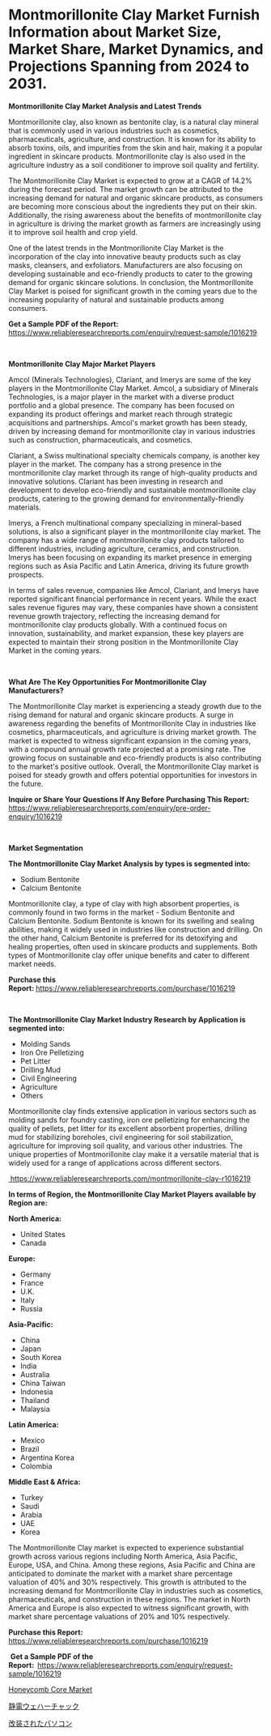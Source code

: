 <p><h1>Montmorillonite Clay Market Furnish Information about Market Size, Market Share, Market Dynamics, and Projections Spanning from 2024 to 2031.</h1></p><p><strong>Montmorillonite Clay Market Analysis and Latest Trends</strong></p>
<p><p>Montmorillonite clay, also known as bentonite clay, is a natural clay mineral that is commonly used in various industries such as cosmetics, pharmaceuticals, agriculture, and construction. It is known for its ability to absorb toxins, oils, and impurities from the skin and hair, making it a popular ingredient in skincare products. Montmorillonite clay is also used in the agriculture industry as a soil conditioner to improve soil quality and fertility.</p><p>The Montmorillonite Clay Market is expected to grow at a CAGR of 14.2% during the forecast period. The market growth can be attributed to the increasing demand for natural and organic skincare products, as consumers are becoming more conscious about the ingredients they put on their skin. Additionally, the rising awareness about the benefits of montmorillonite clay in agriculture is driving the market growth as farmers are increasingly using it to improve soil health and crop yield.</p><p>One of the latest trends in the Montmorillonite Clay Market is the incorporation of the clay into innovative beauty products such as clay masks, cleansers, and exfoliators. Manufacturers are also focusing on developing sustainable and eco-friendly products to cater to the growing demand for organic skincare solutions. In conclusion, the Montmorillonite Clay Market is poised for significant growth in the coming years due to the increasing popularity of natural and sustainable products among consumers.</p></p>
<p><strong>Get a Sample PDF of the Report:&nbsp;</strong> <a href="https://www.reliableresearchreports.com/enquiry/request-sample/1016219">https://www.reliableresearchreports.com/enquiry/request-sample/1016219</a></p>
<p>&nbsp;</p>
<p><strong>Montmorillonite Clay Major Market Players</strong></p>
<p><p>Amcol (Minerals Technologies), Clariant, and Imerys are some of the key players in the Montmorillonite Clay Market. Amcol, a subsidiary of Minerals Technologies, is a major player in the market with a diverse product portfolio and a global presence. The company has been focused on expanding its product offerings and market reach through strategic acquisitions and partnerships. Amcol's market growth has been steady, driven by increasing demand for montmorillonite clay in various industries such as construction, pharmaceuticals, and cosmetics.</p><p>Clariant, a Swiss multinational specialty chemicals company, is another key player in the market. The company has a strong presence in the montmorillonite clay market through its range of high-quality products and innovative solutions. Clariant has been investing in research and development to develop eco-friendly and sustainable montmorillonite clay products, catering to the growing demand for environmentally-friendly materials.</p><p>Imerys, a French multinational company specializing in mineral-based solutions, is also a significant player in the montmorillonite clay market. The company has a wide range of montmorillonite clay products tailored to different industries, including agriculture, ceramics, and construction. Imerys has been focusing on expanding its market presence in emerging regions such as Asia Pacific and Latin America, driving its future growth prospects.</p><p>In terms of sales revenue, companies like Amcol, Clariant, and Imerys have reported significant financial performance in recent years. While the exact sales revenue figures may vary, these companies have shown a consistent revenue growth trajectory, reflecting the increasing demand for montmorillonite clay products globally. With a continued focus on innovation, sustainability, and market expansion, these key players are expected to maintain their strong position in the Montmorillonite Clay Market in the coming years.</p></p>
<p>&nbsp;</p>
<p><strong>What Are The Key Opportunities For Montmorillonite Clay Manufacturers?</strong></p>
<p><p>The Montmorillonite Clay market is experiencing a steady growth due to the rising demand for natural and organic skincare products. A surge in awareness regarding the benefits of Montmorillonite Clay in industries like cosmetics, pharmaceuticals, and agriculture is driving market growth. The market is expected to witness significant expansion in the coming years, with a compound annual growth rate projected at a promising rate. The growing focus on sustainable and eco-friendly products is also contributing to the market's positive outlook. Overall, the Montmorillonite Clay market is poised for steady growth and offers potential opportunities for investors in the future.</p></p>
<p><strong>Inquire or Share Your Questions If Any Before Purchasing This Report:</strong> <a href="https://www.reliableresearchreports.com/enquiry/pre-order-enquiry/1016219">https://www.reliableresearchreports.com/enquiry/pre-order-enquiry/1016219</a></p>
<p>&nbsp;</p>
<p><strong>Market Segmentation</strong></p>
<p><strong>The Montmorillonite Clay Market Analysis by types is segmented into:</strong></p>
<p><ul><li>Sodium Bentonite</li><li>Calcium Bentonite</li></ul></p>
<p><p>Montmorillonite clay, a type of clay with high absorbent properties, is commonly found in two forms in the market - Sodium Bentonite and Calcium Bentonite. Sodium Bentonite is known for its swelling and sealing abilities, making it widely used in industries like construction and drilling. On the other hand, Calcium Bentonite is preferred for its detoxifying and healing properties, often used in skincare products and supplements. Both types of Montmorillonite clay offer unique benefits and cater to different market needs.</p></p>
<p><strong>Purchase this Report:&nbsp;</strong><a href="https://www.reliableresearchreports.com/purchase/1016219">https://www.reliableresearchreports.com/purchase/1016219</a></p>
<p>&nbsp;</p>
<p><strong>The Montmorillonite Clay Market Industry Research by Application is segmented into:</strong></p>
<p><ul><li>Molding Sands</li><li>Iron Ore Pelletizing</li><li>Pet Litter</li><li>Drilling Mud</li><li>Civil Engineering</li><li>Agriculture</li><li>Others</li></ul></p>
<p><p>Montmorillonite clay finds extensive application in various sectors such as molding sands for foundry casting, iron ore pelletizing for enhancing the quality of pellets, pet litter for its excellent absorbent properties, drilling mud for stabilizing boreholes, civil engineering for soil stabilization, agriculture for improving soil quality, and various other industries. The unique properties of Montmorillonite clay make it a versatile material that is widely used for a range of applications across different sectors.</p></p>
<p><a href="https://www.reliableresearchreports.com/montmorillonite-clay-r1016219">&nbsp;https://www.reliableresearchreports.com/montmorillonite-clay-r1016219</a></p>
<p><strong>In terms of Region, the Montmorillonite Clay Market Players available by Region are:</strong></p>
<p>
    <p> <strong> North America: </strong>
        <ul>
            <li>United States</li>
            <li>Canada</li>
        </ul>
        </p> 
    <p> <strong> Europe: </strong>
        <ul>
            <li>Germany</li>
            <li>France</li>
            <li>U.K.</li>
            <li>Italy</li>
            <li>Russia</li>
        </ul>
        </p> 
    <p> <strong> Asia-Pacific: </strong>
        <ul>
            <li>China</li>
            <li>Japan</li>
            <li>South Korea</li>
            <li>India</li>
            <li>Australia</li>
            <li>China Taiwan</li>
            <li>Indonesia</li>
            <li>Thailand</li>
            <li>Malaysia</li>
        </ul>
        </p> 
    <p> <strong> Latin America: </strong>
        <ul>
            <li>Mexico</li>
            <li>Brazil</li>
            <li>Argentina Korea</li>
            <li>Colombia</li>
        </ul>
        </p> 
    <p> <strong> Middle East & Africa: </strong>
        <ul>
            <li>Turkey</li>
            <li>Saudi</li>
            <li>Arabia</li>
            <li>UAE</li>
            <li>Korea</li>
        </ul>
    </p>
    </p>
<p><p>The Montmorillonite Clay market is expected to experience substantial growth across various regions including North America, Asia Pacific, Europe, USA, and China. Among these regions, Asia Pacific and China are anticipated to dominate the market with a market share percentage valuation of 40% and 30% respectively. This growth is attributed to the increasing demand for Montmorillonite Clay in industries such as cosmetics, pharmaceuticals, and construction in these regions. The market in North America and Europe is also expected to witness significant growth, with market share percentage valuations of 20% and 10% respectively.</p></p>
<p><strong>Purchase this Report: </strong><a href="https://www.reliableresearchreports.com/purchase/1016219">https://www.reliableresearchreports.com/purchase/1016219</a></p>
<p>&nbsp;<strong>Get a Sample PDF of the Report:&nbsp;&nbsp;</strong><a href="https://www.reliableresearchreports.com/enquiry/request-sample/1016219">https://www.reliableresearchreports.com/enquiry/request-sample/1016219</a></p>
<p><strong></strong></p>
<p><p><a href="https://github.com/EveKerluke2023/Market-Research-Report-List-1/blob/main/honeycomb-core-market.md">Honeycomb Core Market</a></p><p><a href="https://medium.com/@jacksonwiza1924/%E9%9B%BB%E6%B0%97%E9%9D%99%E9%9B%BB%E3%83%AF%E3%82%A8%E3%83%95%E3%82%A1%E3%83%BC%E3%83%81%E3%83%A3%E3%83%83%E3%82%AF%E7%94%A3%E6%A5%AD%E3%81%AB%E3%81%A4%E3%81%84%E3%81%A6%E3%81%AE%E6%B4%9E%E5%AF%9F-2031%E5%B9%B4%E3%81%BE%E3%81%A7%E3%81%AE%E5%B8%82%E5%A0%B4%E3%81%AE%E8%B2%A1%E5%8B%99%E7%8A%B6%E6%B3%81-%E5%B8%82%E5%A0%B4%E8%A6%8F%E6%A8%A1-%E3%81%8A%E3%82%88%E3%81%B3%E5%8F%8E%E7%9B%8A%E5%88%86%E6%9E%90-68f74a1aa8bf">静電ウェハーチャック</a></p><p><a href="https://medium.com/@hugofirst21/%E6%AC%A1%E3%81%AE%E6%96%87%E3%82%92%E6%97%A5%E6%9C%AC%E8%AA%9E%E3%81%AB%E7%BF%BB%E8%A8%B3%E3%81%97%E3%81%A6%E3%81%8F%E3%81%A0%E3%81%95%E3%81%84-%E8%A3%BD%E5%93%81%E3%82%BF%E3%82%A4%E3%83%97-%E3%82%A2%E3%83%97%E3%83%AA%E3%82%B1%E3%83%BC%E3%82%B7%E3%83%A7%E3%83%B3-%E5%9C%B0%E5%9F%9F%E5%88%A5%E3%81%AE%E3%82%B0%E3%83%AD%E3%83%BC%E3%83%90%E3%83%AB%E4%B8%AD%E5%8F%A4pc%E5%B8%82%E5%A0%B4%E3%81%AE%E3%82%B5%E3%82%A4%E3%82%BA%E3%81%A8%E3%82%B7%E3%82%A7%E3%82%A2%E5%88%86%E6%9E%90-%E4%BA%88%E6%B8%AC-2024%E5%B9%B4-2031%E5%B9%B4-6d05071f56e3">改装されたパソコン</a></p></p>